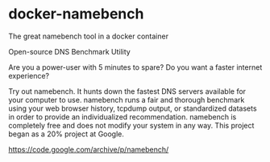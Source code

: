 # docker-namebench

The great namebench tool in a docker container  

Open-source DNS Benchmark Utility

Are you a power-user with 5 minutes to spare? Do you want a faster internet experience?

Try out namebench. It hunts down the fastest DNS servers available for your computer to use. namebench runs a fair and thorough benchmark using your web browser history, tcpdump output, or standardized datasets in order to provide an individualized recommendation. namebench is completely free and does not modify your system in any way. This project began as a 20% project at Google.

https://code.google.com/archive/p/namebench/
